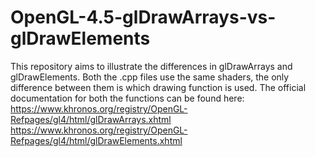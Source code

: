 # OpenGL-4.5-glDrawArrays-vs-glDrawElements

This repository aims to illustrate the differences in glDrawArrays and glDrawElements. Both the .cpp files use the same shaders, the only difference between them is which drawing function is used. The official documentation for both the functions can be found here: https://www.khronos.org/registry/OpenGL-Refpages/gl4/html/glDrawArrays.xhtml
https://www.khronos.org/registry/OpenGL-Refpages/gl4/html/glDrawElements.xhtml
